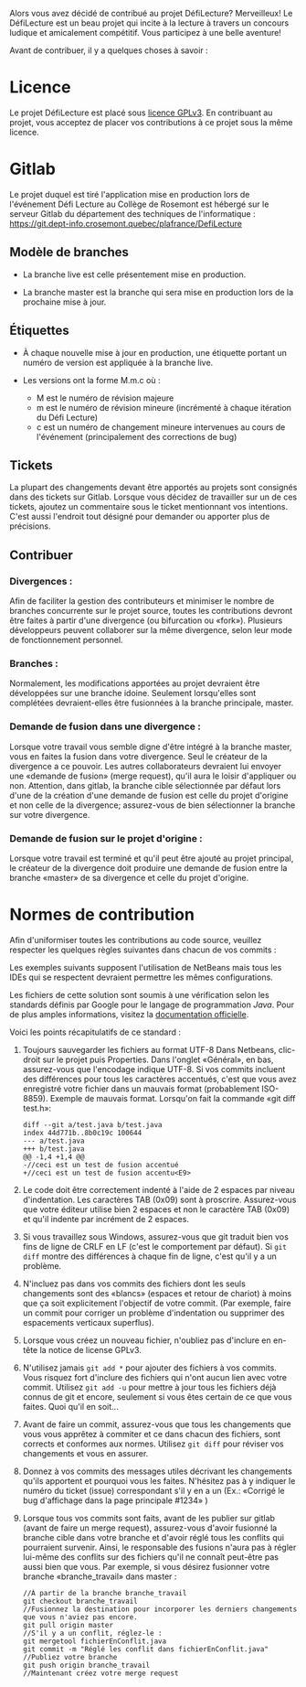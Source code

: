 Alors vous avez décidé de contribué au projet DéfiLecture? Merveilleux! Le DéfiLecture est un beau projet qui incite à la lecture à travers un concours ludique et amicalement compétitif. Vous participez à une belle aventure!

Avant de contribuer, il y a quelques choses à savoir :

# Licence
Le projet DéfiLecture est placé sous [licence GPLv3](https://www.gnu.org/licenses/gpl-3.0.fr.html). En contribuant au projet, vous acceptez de placer vos contributions à ce projet sous la même licence.

# Gitlab

Le projet duquel est tiré l'application mise en production lors de l'événement Défi Lecture au Collège de Rosemont est hébergé sur le serveur Gitlab du département des techniques de l'informatique : https://git.dept-info.crosemont.quebec/plafrance/DefiLecture

## Modèle de branches

- La branche live est celle présentement mise en production.

- La branche master est la branche qui sera mise en production lors de la prochaine mise à jour.

## Étiquettes

- À chaque nouvelle mise à jour en production, une étiquette portant un numéro de version est appliquée à la branche live.

- Les versions ont la forme M.m.c où :
  - M est le numéro de révision majeure
  - m est le numéro de révision mineure (incrémenté à chaque itération du Défi Lecture)
  - c est un numéro de changement mineure intervenues au cours de l'événement (principalement des corrections de bug)

## Tickets

La plupart des changements devant être apportés au projets sont consignés dans des tickets sur Gitlab. Lorsque vous décidez de travailler sur un de ces tickets, ajoutez un commentaire sous le ticket mentionnant vos intentions. C'est aussi l'endroit tout désigné pour demander ou apporter plus de précisions.

## Contribuer

### Divergences : 
Afin de faciliter la gestion des contributeurs et minimiser le nombre de branches concurrente sur le projet source, toutes les contributions devront être faites à partir d'une divergence (ou bifurcation ou «fork»). Plusieurs développeurs peuvent collaborer sur la même divergence, selon leur mode de fonctionnement personnel.

### Branches : 
Normalement, les modifications apportées au projet devraient être développées sur une branche idoine. Seulement lorsqu'elles sont complétées devraient-elles être fusionnées à la branche principale, master.

### Demande de fusion dans une divergence : 
Lorsque votre travail vous semble digne d'être intégré à la branche master, vous en faites la fusion dans votre divergence. Seul le créateur de la divergence a ce pouvoir. Les autres collaborateurs devraient lui envoyer une «demande de fusion» (merge request), qu'il aura le loisir d'appliquer ou non. Attention, dans gitlab, la branche cible sélectionnée par défaut lors d'une de la création d'une demande de fusion est celle du projet d'origine et non celle de la divergence; assurez-vous de bien sélectionner la branche sur votre divergence.

### Demande de fusion sur le projet d'origine : 
Lorsque votre travail est terminé et qu'il peut être ajouté au projet principal, le créateur de la divergence doit produire une demande de fusion entre la branche «master» de sa divergence et celle du projet d'origine.

# Normes de contribution

Afin d'uniformiser toutes les contributions au code source, veuillez respecter les quelques règles suivantes dans chacun de vos commits :

Les exemples suivants supposent l'utilisation de NetBeans mais tous les IDEs qui se respectent devraient permettre les mêmes configurations.

Les fichiers de cette solution sont soumis à une vérification selon les standards définis par Google pour le langage de programmation *Java*. Pour de plus amples informations, visitez la [documentation officielle](https://google.github.io/styleguide/javaguide.html).

Voici les points récapitulatifs de ce standard :

1. Toujours sauvegarder les fichiers au format UTF-8
   Dans Netbeans, clic-droit sur le projet puis Properties. Dans l'onglet «Général», en bas, assurez-vous que l'encodage indique UTF-8. 
   Si vos commits incluent des différences pour tous les caractères accentués, c'est que vous avez enregistré votre fichier dans un mauvais format (probablement ISO-8859).
   Exemple de mauvais format. Lorsqu'on fait la commande «git diff test.h»:

    ```
	diff --git a/test.java b/test.java
    index 44d771b..8b0c19c 100644
    --- a/test.java
    +++ b/test.java
    @@ -1,4 +1,4 @@
    -//ceci est un test de fusion accentué
    +//ceci est un test de fusion accentu<E9>
    ```
	
2. Le code doit être correctement indenté à l'aide de 2 espaces par niveau d'indentation. Les caractères TAB (0x09) sont à proscrire. Assurez-vous que votre éditeur utilise bien 2 espaces et non le caractère TAB (0x09) et qu'il indente par incrément de 2 espaces.

3. Si vous travaillez sous Windows, assurez-vous que git traduit bien vos fins de ligne de CRLF en LF (c'est le comportement par défaut). Si `git diff` montre des différences à chaque fin de ligne, c'est qu'il y a un problème.

4. N'incluez pas dans vos commits des fichiers dont les seuls changements sont des «blancs» (espaces et retour de chariot) à moins que ça soit explicitement l'objectif de votre commit. (Par exemple, faire un commit pour corriger un problème d'indentation ou supprimer des espacements verticaux superflus).

5. Lorsque vous créez un nouveau fichier, n'oubliez pas d'inclure en en-tête la notice de license GPLv3.

6. N'utilisez jamais `git add *` pour ajouter des fichiers à vos commits. Vous risquez fort d'inclure des fichiers qui n'ont aucun lien avec votre commit. Utilisez `git add -u` pour mettre à jour tous les fichiers déjà connus de git et encore, seulement si vous êtes certain de ce que vous faites. Quoi qu'il en soit...

7. Avant de faire un commit, assurez-vous que tous les changements que vous vous apprêtez à commiter et ce dans chacun des fichiers, sont corrects et conformes aux normes. Utilisez `git diff` pour réviser vos changements et vous en assurer.

8. Donnez à vos commits des messages utiles décrivant les changements qu'ils apportent et pourquoi vous les faites. N'hésitez pas à y indiquer le numéro du ticket (issue) correspondant s'il y en a un (Ex.: «Corrigé le bug d'affichage dans la page principale #1234» )

9. Lorsque tous vos commits sont faits, avant de les publier sur gitlab (avant de faire un merge request), assurez-vous d'avoir fusionné la branche cible dans votre branche et d'avoir réglé tous les conflits qui pourraient survenir. Ainsi, le responsable des fusions n'aura pas à régler lui-même des conflits sur des fichiers qu'il ne connaît peut-être pas aussi bien que vous. Par exemple, si vous désirez fusionner votre branche «branche_travail» dans master : 

    ```
    //À partir de la branche branche_travail
    git checkout branche_travail
    //Fusionnez la destination pour incorporer les derniers changements que vous n'aviez pas encore.
    git pull origin master
    //S'il y a un conflit, réglez-le : 
    git mergetool fichierEnConflit.java
    git commit -m "Réglé les conflit dans fichierEnConflit.java"
    //Publiez votre branche
    git push origin branche_travail
    //Maintenant créez votre merge request
    ```

